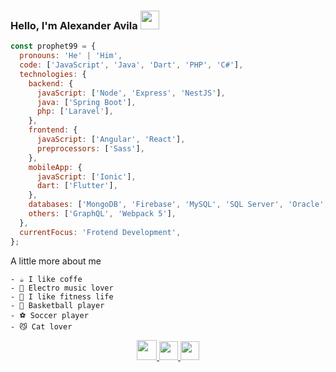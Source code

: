 ### Hello, I'm Alexander Avila <img src="https://media.giphy.com/media/euywxGDy8nHNK/giphy.gif" width="30">

```javascript
const prophet99 = {
  pronouns: 'He' | 'Him',
  code: ['JavaScript', 'Java', 'Dart', 'PHP', 'C#'],
  technologies: {
    backend: {
      javaScript: ['Node', 'Express', 'NestJS'],
      java: ['Spring Boot'],
      php: ['Laravel'],
    },
    frontend: {
      javaScript: ['Angular', 'React'],
      preprocessors: ['Sass'],
    },
    mobileApp: {
      javaScript: ['Ionic'],
      dart: ['Flutter'],
    },
    databases: ['MongoDB', 'Firebase', 'MySQL', 'SQL Server', 'Oracle', 'PostgreSQL'],
    others: ['GraphQL', 'Webpack 5'],
  },
  currentFocus: 'Frotend Development',
};
```
A little more about me
```
- ☕ I like coffe
- 🎼 Electro music lover
- 🥗 I like fitness life
- 🏀 Basketball player
- ⚽ Soccer player
- 😼 Cat lover
```
<p align="center">
<a href= "https://github.com/prophet-99">
  <img src="https://media.giphy.com/media/HQTYdpx1yhxWpugAi2/giphy.gif" width="32"/>
</a>
 <a href= "https://twitter.com/AlexAvSb">
  <img src="https://media.giphy.com/media/ktfqJcs9AVf4HeDLFK/giphy.gif" width="30"/>
</a>
<a href= "instagram.com/alex.avbr">
  <img src="https://media.giphy.com/media/WyZy1cltG36Y04OCLG/giphy.gif" width="30"/>
</a>
</p>

<!--
**prophet-99/prophet-99** is a ✨ _special_ ✨ repository because its `README.md` (this file) appears on your GitHub profile.

Here are some ideas to get you started:

- 🔭 I’m currently working on ...
- 🌱 I’m currently learning ...
- 👯 I’m looking to collaborate on ...
- 🤔 I’m looking for help with ...
- 💬 Ask me about ...
- 📫 How to reach me: ...
- 😄 Pronouns: ...
- ⚡ Fun fact: ...
-->
